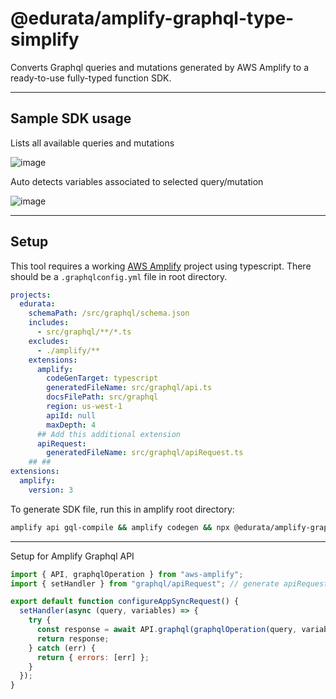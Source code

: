# @edurata/amplify-graphql-type-simplify

Converts Graphql queries and mutations generated by AWS Amplify to a ready-to-use fully-typed function SDK.

---

## Sample SDK usage

Lists all available queries and mutations

![image](https://user-images.githubusercontent.com/3125784/226389598-3a7b0d44-3541-45de-a765-3c517df8413e.png)

Auto detects variables associated to selected query/mutation

![image](https://user-images.githubusercontent.com/3125784/226390045-c930ec8a-2d5b-4075-b42e-ee94b6a69354.png)

---

## Setup

This tool requires a working [AWS Amplify](https://docs.amplify.aws/) project using typescript. There should be a `.graphqlconfig.yml` file in root directory.

```yml
projects:
  edurata:
    schemaPath: /src/graphql/schema.json
    includes:
      - src/graphql/**/*.ts
    excludes:
      - ./amplify/**
    extensions:
      amplify:
        codeGenTarget: typescript
        generatedFileName: src/graphql/api.ts
        docsFilePath: src/graphql
        region: us-west-1
        apiId: null
        maxDepth: 4
      ## Add this additional extension
      apiRequest:
        generatedFileName: src/graphql/apiRequest.ts
    ## ##
extensions:
  amplify:
    version: 3
```

To generate SDK file, run this in amplify root directory:

```bash
amplify api gql-compile && amplify codegen && npx @edurata/amplify-graphql-type-simplify --yes
```

---

Setup for Amplify Graphql API

```jsx
import { API, graphqlOperation } from "aws-amplify";
import { setHandler } from "graphql/apiRequest"; // generate apiRequest sdk

export default function configureAppSyncRequest() {
  setHandler(async (query, variables) => {
    try {
      const response = await API.graphql(graphqlOperation(query, variables));
      return response;
    } catch (err) {
      return { errors: [err] };
    }
  });
}
```
